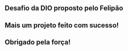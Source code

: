 ## Desafio da DIO proposto pelo Felipão

## Mais um projeto feito com sucesso!

## Obrigado pela força!


